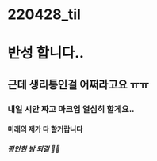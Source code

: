 # 220428_til
<h1> 반성 합니다.. </h1>
<h2> 근데 생리통인걸 어쩌라고요 ㅠㅠ </h2>
<h3> 내일 시안 짜고 마크업 열심히 할게요.. </h3>
<h4> 미래의 제가 다 할거랍니다 </h4>
<h5> 평안한 밤 되길 🙏😎 </h5>
